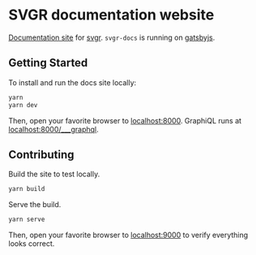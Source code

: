 # SVGR documentation website

[Documentation site](https://www.smooth-code.com/open-source/svgr/) for [svgr](https://github.com/smooth-code/svgr). `svgr-docs` is running on [gatsbyjs](gatsbyjs.org).

## Getting Started

To install and run the docs site locally:

```bash
yarn
yarn dev
```

Then, open your favorite browser to [localhost:8000](http://localhost:8000/). GraphiQL runs at [localhost:8000/\_\_\_graphql](http://localhost:8000/___graphql).

## Contributing

Build the site to test locally.

```bash
yarn build
```

Serve the build.

```bash
yarn serve
```

Then, open your favorite browser to [localhost:9000](http://localhost:9000/) to verify everything looks correct.
